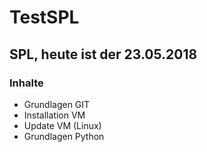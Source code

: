 # TestSPL

##  SPL, heute ist der 23.05.2018

### Inhalte

* Grundlagen GIT
* Installation VM
* Update VM (Linux)
* Grundlagen Python

